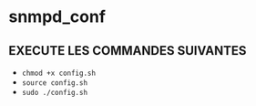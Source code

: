 # snmpd_conf
## EXECUTE LES COMMANDES SUIVANTES
- `chmod +x config.sh`
- `source config.sh`
- `sudo ./config.sh`
